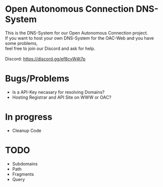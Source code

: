 # Open Autonomous Connection DNS-System

This is the DNS-System for our Open Autonomous Connection project.<br />
If you want to host your own DNS-System for the OAC-Web and you have some problems,<br />
feel free to join our Discord and ask for help.
<br />
<br />
Discord: https://discord.gg/ef8cyW4t7p

# Bugs/Problems
- Is a API-Key necasary for resolving Domains?
- Hosting Registrar and API Site on WWW or OAC?
# In progress
- Cleanup Code
# TODO
- Subdomains
- Path
- Fragments
- Query